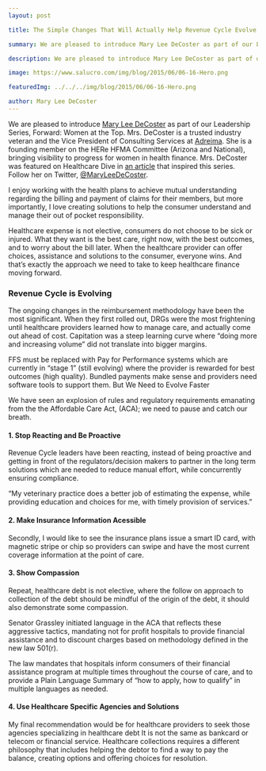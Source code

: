 ```yaml
---
layout: post

title: The Simple Changes That Will Actually Help Revenue Cycle Evolve Faster

summary: We are pleased to introduce Mary Lee DeCoster as part of our Leadership Series, Forward - Women at the Top.

description: We are pleased to introduce Mary Lee DeCoster as part of our Leadership Series, Forward - Women at the Top.

image: https://www.salucro.com/img/blog/2015/06/06-16-Hero.png

featuredImg: ../../../img/blog/2015/06/06-16-Hero.png

author: Mary Lee DeCoster
---
```


We are pleased to introduce [Mary Lee DeCoster](https://www.linkedin.com/in/mary-lee-decoster-24246a14/) as part of our Leadership Series, Forward: Women at the Top. Mrs. DeCoster is a trusted industry veteran and the Vice President of Consulting Services at [Adreima](https://www.nthrive.com/about-us/adreima). She is a founding member on the HERe HFMA Committee (Arizona and National), bringing visibility to progress for women in health finance. Mrs. DeCoster was featured on Healthcare Dive in [an article](https://www.healthcaredive.com/news/why-women-account-for-just-a-fraction-of-hospital-ceos/337822/) that inspired this series. Follow her on Twitter, [@MaryLeeDeCoster](https://twitter.com/maryleedecoster).

I enjoy working with the health plans to achieve mutual understanding regarding the billing and payment of claims for their members, but more importantly, I love creating solutions to help the consumer understand and manage their out of pocket responsibility.

Healthcare expense is not elective, consumers do not choose to be sick or injured. What they want is the best care, right now, with the best outcomes, and to worry about the bill later. When the healthcare provider can offer choices, assistance and solutions to the consumer, everyone wins. And that’s exactly the approach we need to take to keep healthcare finance moving forward.

### Revenue Cycle is Evolving

The ongoing changes in the reimbursement methodology have been the most significant. When they first rolled out, DRGs were the most frightening until healthcare providers learned how to manage care, and actually come out ahead of cost. Capitation was a steep learning curve where “doing more and increasing volume” did not translate into bigger margins.

FFS must be replaced with Pay for Performance systems which are currently in “stage 1” (still evolving) where the provider is rewarded for best outcomes (high quality). Bundled payments make sense and providers need software tools to support them. But We Need to Evolve Faster

We have seen an explosion of rules and regulatory requirements emanating from the the Affordable Care Act, (ACA); we need to pause and catch our breath.

#### 1. Stop Reacting and Be Proactive

Revenue Cycle leaders have been reacting, instead of being proactive and getting in front of the regulators/decision makers to partner in the long term solutions which are needed to reduce manual effort, while concurrently ensuring compliance.

“My veterinary practice does a better job of estimating the expense, while providing education and choices for me, with timely provision of services.”

#### 2. Make Insurance Information Acessible

Secondly, I would like to see the insurance plans issue a smart ID card, with magnetic stripe or chip so providers can swipe and have the most current coverage information at the point of care.

#### 3. Show Compassion

Repeat, healthcare debt is not elective, where the follow on approach to collection of the debt should be mindful of the origin of the debt, it should also demonstrate some compassion.

Senator Grassley initiated language in the ACA that reflects these aggressive tactics, mandating not for profit hospitals to provide financial assistance and to discount charges based on methodology defined in the new law 501(r).

The law mandates that hospitals inform consumers of their financial assistance program at multiple times throughout the course of care, and to provide a Plain Language Summary of “how to apply, how to qualify” in multiple languages as needed.

#### 4. Use Healthcare Specific Agencies and Solutions

My final recommendation would be for healthcare providers to seek those agencies specializing in healthcare debt It is not the same as bankcard or telecom or financial service. Healthcare collections requires a different philosophy that includes helping the debtor to find a way to pay the balance, creating options and offering choices for resolution.